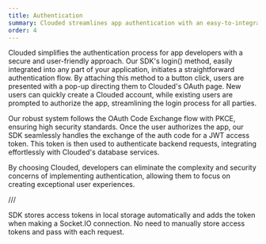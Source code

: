 ```yaml
---
title: Authentication
summary: Clouded streamlines app authentication with an easy-to-integrate login() method and secure OAuth flow, offering seamless user authorization and token management for enhanced security and developer convenience.
order: 4
---
```


Clouded simplifies the authentication process for app developers with a secure and user-friendly approach. Our SDK's login() method, easily integrated into any part of your application, initiates a straightforward authentication flow. By attaching this method to a button click, users are presented with a pop-up directing them to Clouded's OAuth page. New users can quickly create a Clouded account, while existing users are prompted to authorize the app, streamlining the login process for all parties.

Our robust system follows the OAuth Code Exchange flow with PKCE, ensuring high security standards. Once the user authorizes the app, our SDK seamlessly handles the exchange of the auth code for a JWT access token. This token is then used to authenticate backend requests, integrating effortlessly with Clouded's database services.

By choosing Clouded, developers can eliminate the complexity and security concerns of implementing authentication, allowing them to focus on creating exceptional user experiences.

///

SDK stores access tokens in local storage automatically and adds the token when making a Socket.IO connection. No need to manually store access tokens and pass with each request.
